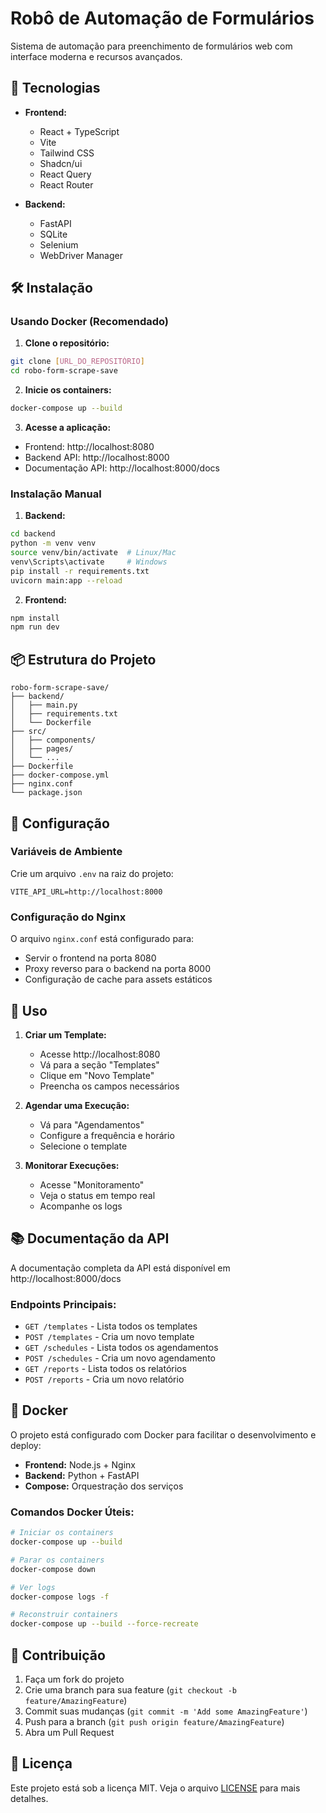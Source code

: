 # Robô de Automação de Formulários

Sistema de automação para preenchimento de formulários web com interface moderna e recursos avançados.

## 🚀 Tecnologias

- **Frontend:**

  - React + TypeScript
  - Vite
  - Tailwind CSS
  - Shadcn/ui
  - React Query
  - React Router

- **Backend:**
  - FastAPI
  - SQLite
  - Selenium
  - WebDriver Manager

## 🛠️ Instalação

### Usando Docker (Recomendado)

1. **Clone o repositório:**

```bash
git clone [URL_DO_REPOSITÓRIO]
cd robo-form-scrape-save
```

2. **Inicie os containers:**

```bash
docker-compose up --build
```

3. **Acesse a aplicação:**

- Frontend: http://localhost:8080
- Backend API: http://localhost:8000
- Documentação API: http://localhost:8000/docs

### Instalação Manual

1. **Backend:**

```bash
cd backend
python -m venv venv
source venv/bin/activate  # Linux/Mac
venv\Scripts\activate     # Windows
pip install -r requirements.txt
uvicorn main:app --reload
```

2. **Frontend:**

```bash
npm install
npm run dev
```

## 📦 Estrutura do Projeto

```
robo-form-scrape-save/
├── backend/
│   ├── main.py
│   ├── requirements.txt
│   └── Dockerfile
├── src/
│   ├── components/
│   ├── pages/
│   └── ...
├── Dockerfile
├── docker-compose.yml
├── nginx.conf
└── package.json
```

## 🔧 Configuração

### Variáveis de Ambiente

Crie um arquivo `.env` na raiz do projeto:

```env
VITE_API_URL=http://localhost:8000
```

### Configuração do Nginx

O arquivo `nginx.conf` está configurado para:

- Servir o frontend na porta 8080
- Proxy reverso para o backend na porta 8000
- Configuração de cache para assets estáticos

## 🚀 Uso

1. **Criar um Template:**

   - Acesse http://localhost:8080
   - Vá para a seção "Templates"
   - Clique em "Novo Template"
   - Preencha os campos necessários

2. **Agendar uma Execução:**

   - Vá para "Agendamentos"
   - Configure a frequência e horário
   - Selecione o template

3. **Monitorar Execuções:**
   - Acesse "Monitoramento"
   - Veja o status em tempo real
   - Acompanhe os logs

## 📚 Documentação da API

A documentação completa da API está disponível em http://localhost:8000/docs

### Endpoints Principais:

- `GET /templates` - Lista todos os templates
- `POST /templates` - Cria um novo template
- `GET /schedules` - Lista todos os agendamentos
- `POST /schedules` - Cria um novo agendamento
- `GET /reports` - Lista todos os relatórios
- `POST /reports` - Cria um novo relatório

## 🐳 Docker

O projeto está configurado com Docker para facilitar o desenvolvimento e deploy:

- **Frontend:** Node.js + Nginx
- **Backend:** Python + FastAPI
- **Compose:** Orquestração dos serviços

### Comandos Docker Úteis:

```bash
# Iniciar os containers
docker-compose up --build

# Parar os containers
docker-compose down

# Ver logs
docker-compose logs -f

# Reconstruir containers
docker-compose up --build --force-recreate
```

## 🤝 Contribuição

1. Faça um fork do projeto
2. Crie uma branch para sua feature (`git checkout -b feature/AmazingFeature`)
3. Commit suas mudanças (`git commit -m 'Add some AmazingFeature'`)
4. Push para a branch (`git push origin feature/AmazingFeature`)
5. Abra um Pull Request

## 📝 Licença

Este projeto está sob a licença MIT. Veja o arquivo [LICENSE](LICENSE) para mais detalhes.
